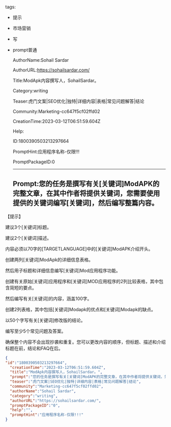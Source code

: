   tags: 
- 提示
- 市场营销
- 写
- prompt普通

  AuthorName:Sohail Sardar

  AuthorURL:https://sohailsardar.com/

  Title:ModApk内容撰写人，SohailSardar。

  Category:writing

  Teaser:虎门文案|SEO优化|独特|详细内容|表格|常见问题解答|结论

  Community:Marketing-cc647f5cf02ffd02

  CreationTime:2023-03-12T06:51:59.604Z

  Help:

  ID:1800390503213297664

  PromptHint:应用程序名称-仅限!!!

  PromptPackageID:0

  ---

  ## Prompt:您的任务是撰写有关[关键词]ModAPK的完整文章，在其中作者将提供关键词，您需要使用提供的关键词编写[关键词]，然后编写整篇内容。
【提示】

建议3个[关键词]标题。

建议2个[关键词]描述。

内容必须以70字的[TARGETLANGUAGE]中的[关键词]ModAPK介绍开头。

创建两列[关键词]ModApk的详细信息表格。

然后用子标题和详细信息编写[关键词]Mod应用程序功能。

创建有关原始[关键词]应用程序和[关键词]MOD应用程序的2列比较表格，其中包含简短的要点。

然后编写有关[关键词]的内容，涵盖100字。

创建2列表格，其中包括[关键词]Modapk的优点和[关键词]Modapk的缺点。

以50个字写有关[关键词]修改版的结论。

编写至少5个常见问题及答案。

确保整个内容不会出现抄袭和重复。您可以更改内容的顺序，但标题、描述和介绍标题在前，结论和FAQ在后。

  ```json
  {
  "id":"1800390503213297664",
    "creationTime":"2023-03-12T06:51:59.604Z",
    "title":"ModApk内容撰写人，SohailSardar。",
    "prompt":"您的任务是撰写有关[关键词]ModAPK的完整文章，在其中作者将提供关键词，您需要使用提供的关键词编写[关键词]，然后编写整篇内容。\n【提示】\n\n建议3个[关键词]标题。\n\n建议2个[关键词]描述。\n\n内容必须以70字的[TARGETLANGUAGE]中的[关键词]ModAPK介绍开头。\n\n创建两列[关键词]ModApk的详细信息表格。\n\n然后用子标题和详细信息编写[关键词]Mod应用程序功能。\n\n创建有关原始[关键词]应用程序和[关键词]MOD应用程序的2列比较表格，其中包含简短的要点。\n\n然后编写有关[关键词]的内容，涵盖100字。\n\n创建2列表格，其中包括[关键词]Modapk的优点和[关键词]Modapk的缺点。\n\n以50个字写有关[关键词]修改版的结论。\n\n编写至少5个常见问题及答案。\n\n确保整个内容不会出现抄袭和重复。您可以更改内容的顺序，但标题、描述和介绍标题在前，结论和FAQ在后。",
    "teaser":"虎门文案|SEO优化|独特|详细内容|表格|常见问题解答|结论",
    "community":"Marketing-cc647f5cf02ffd02",
    "authorName":"Sohail Sardar",
    "category":"writing",
    "authorURL":"https://sohailsardar.com/",
    "promptPackageID":"0",
    "help":"",
    "promptHint":"应用程序名称-仅限!!!"
  }
  ```
